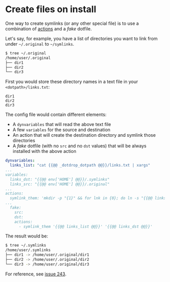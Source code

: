 # Create files on install

One way to create symlinks (or any other special file) is to use a combination of
[actions](../config-details.md#entry-actions) and a *fake* dotfile.

Let's say, for example, you have a list of directories you want to link
from under `~/.original` to `~/symlinks`.
```bash
$ tree ~/.original
/home/user/.original
├── dir1
├── dir2
└── dir3
```

First you would store these directory names in a text file in your `<dotpath>/links.txt`:
```
dir1
dir2
dir3
```

The config file would contain different elements:

* A `dynvariables` that will read the above text file
* A few `variables` for the source and destination
* An action that will create the destination directory and symlink those directories
* A *fake* dotfile (with no `src` and no `dst` values) that will be always installed with the above action

```yaml
dynvariables:
  links_list: "cat {{@@ _dotdrop_dotpath @@}}/links.txt | xargs"
...
variables:
  links_dst: "{{@@ env['HOME'] @@}}/.symlinks"
  links_src: "{{@@ env['HOME'] @@}}/.original"
...
actions:
  symlink_them: 'mkdir -p "{1}" && for lnk in {0}; do ln -s "{{@@ links_src @@}}/$lnk" "{1}/$lnk"; done'
...
  fake:
    src:
    dst:
    actions:
      - symlink_them '{{@@ links_list @@}}' '{{@@ links_dst @@}}'
```

The result would be:
```bash
$ tree ~/.symlinks
/home/user/.symlinks
├── dir1 -> /home/user/.original/dir1
├── dir2 -> /home/user/.original/dir2
└── dir3 -> /home/user/.original/dir3
```

For reference, see [issue 243](https://github.com/deadc0de6/dotdrop/issues/243).
